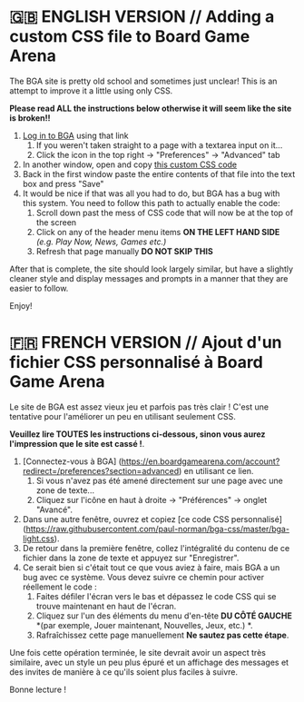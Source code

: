# 🇬🇧 ENGLISH VERSION  //  Adding a custom CSS file to Board Game Arena

The BGA site is pretty old school and sometimes just unclear! This is an attempt to improve it a little using only CSS.

**Please read ALL the instructions below otherwise it will seem like the site is broken!!**

1. [Log in to BGA](https://en.boardgamearena.com/account?redirect=/preferences?section=advanced) using that link
	1. If you weren't taken straight to a page with a textarea input on it...
	1. Click the icon in the top right -> "Preferences" -> "Advanced" tab
1. In another window, open and copy [this custom CSS code](https://raw.githubusercontent.com/paul-norman/bga-css/master/bga-light.css)
1. Back in the first window paste the entire contents of that file into the text box and press "Save"
1. It would be nice if that was all you had to do, but BGA has a bug with this system. You need to follow this path to actually enable the code:
	1. Scroll down past the mess of CSS code that will now be at the top of the screen
	1. Click on any of the header menu items **ON THE LEFT HAND SIDE** *(e.g. Play Now, News, Games etc.)*
	1. Refresh that page manually **DO NOT SKIP THIS**

After that is complete, the site should look largely similar, but have a slightly cleaner style and display messages and prompts in a manner that they are easier to follow.

Enjoy!



# 🇫🇷 FRENCH VERSION // Ajout d'un fichier CSS personnalisé à Board Game Arena

Le site de BGA est assez vieux jeu et parfois pas très clair ! C'est une tentative pour l'améliorer un peu en utilisant seulement CSS.

**Veuillez lire TOUTES les instructions ci-dessous, sinon vous aurez l'impression que le site est cassé !**.

1. [Connectez-vous à BGA] (https://en.boardgamearena.com/account?redirect=/preferences?section=advanced) en utilisant ce lien.
	1. Si vous n'avez pas été amené directement sur une page avec une zone de texte...
	1. Cliquez sur l'icône en haut à droite -> "Préférences" -> onglet "Avancé".
1. Dans une autre fenêtre, ouvrez et copiez [ce code CSS personnalisé] (https://raw.githubusercontent.com/paul-norman/bga-css/master/bga-light.css).
1. De retour dans la première fenêtre, collez l'intégralité du contenu de ce fichier dans la zone de texte et appuyez sur "Enregistrer".
1. Ce serait bien si c'était tout ce que vous aviez à faire, mais BGA a un bug avec ce système. Vous devez suivre ce chemin pour activer réellement le code :
	1. Faites défiler l'écran vers le bas et dépassez le code CSS qui se trouve maintenant en haut de l'écran.
	1. Cliquez sur l'un des éléments du menu d'en-tête **DU CÔTÉ GAUCHE** *(par exemple, Jouer maintenant, Nouvelles, Jeux, etc.) *.
	1. Rafraîchissez cette page manuellement **Ne sautez pas cette étape**.

Une fois cette opération terminée, le site devrait avoir un aspect très similaire, avec un style un peu plus épuré et un affichage des messages et des invites de manière à ce qu'ils soient plus faciles à suivre.

Bonne lecture !
